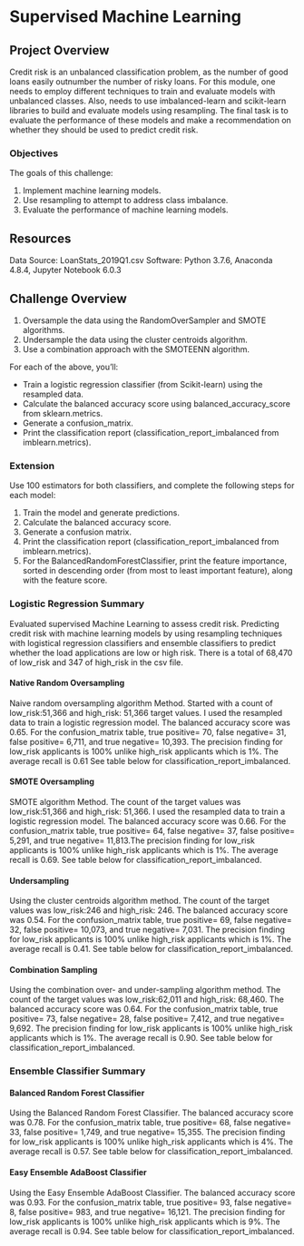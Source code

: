 # Supervised Machine Learning

## Project Overview

Credit risk is an unbalanced classification problem, as the number of good loans easily outnumber the number of risky loans.  For this module, one needs to employ different techniques to train and evaluate models with unbalanced classes. Also, needs to use imbalanced-learn and scikit-learn libraries to build and evaluate models using resampling. The final task is to evaluate the performance of these models and make a recommendation on whether they should be used to predict credit risk.

### Objectives

The goals of this challenge:

1. Implement machine learning models.
2. Use resampling to attempt to address class imbalance.
3. Evaluate the performance of machine learning models.

## Resources

Data Source: LoanStats_2019Q1.csv
Software: Python 3.7.6, Anaconda 4.8.4, Jupyter Notebook 6.0.3

## Challenge Overview

 1. Oversample the data using the RandomOverSampler and SMOTE algorithms.
 2. Undersample the data using the cluster centroids algorithm.
 3. Use a combination approach with the SMOTEENN algorithm.
 
For each of the above, you’ll:
  - Train a logistic regression classifier (from Scikit-learn) using the resampled data.
  - Calculate the balanced accuracy score using balanced_accuracy_score from sklearn.metrics.
  - Generate a confusion_matrix.
  - Print the classification report (classification_report_imbalanced from imblearn.metrics).

### Extension

Use 100 estimators for both classifiers, and complete the following steps for each model:

 1. Train the model and generate predictions.
 2. Calculate the balanced accuracy score.
 3. Generate a confusion matrix.
 4. Print the classification report (classification_report_imbalanced from imblearn.metrics).
 5. For the BalancedRandomForestClassifier, print the feature importance, sorted in descending order (from most to least important feature), along with the feature score.
 
### Logistic Regression Summary

Evaluated supervised Machine Learning to assess credit risk. Predicting credit risk with machine learning models by using resampling techniques with logistical regression classifiers and ensemble classifiers to predict whether the load applications are low or high risk.  There is a total of 68,470 of low_risk and 347 of high_risk in the csv file. 

#### Native Random Oversampling

Naive random oversampling algorithm Method. Started with a count of low_risk:51,366 and high_risk: 51,366 target values.  I used the resampled data to train a logistic regression model.  The balanced accuracy score was 0.65.  For the confusion_matrix table, true positive= 70, false negative= 31, false positive= 6,711, and true negative= 10,393. The precision finding for low_risk applicants is 100% unlike high_risk applicants which is 1%.   The average recall is 0.61 See table below for classification_report_imbalanced.  

#### SMOTE Oversampling

SMOTE algorithm Method.  The count of the target values was low_risk:51,366 and high_risk: 51,366.  I used the resampled data to train a logistic regression model.  The balanced accuracy score was 0.66.  For the confusion_matrix table, true positive= 64, false negative= 37, false positive= 5,291, and true negative= 11,813.The precision finding for low_risk applicants is 100% unlike high_risk applicants which is 1%.  The average recall is 0.69. See table below for classification_report_imbalanced.  

#### Undersampling

Using the cluster centroids algorithm method.  The count of the target values was low_risk:246 and high_risk: 246. The balanced accuracy score was 0.54.  For the confusion_matrix table, true positive= 69, false negative= 32, false positive= 10,073, and true negative= 7,031. The precision finding for low_risk applicants is 100% unlike high_risk applicants which is 1%. The average recall is 0.41. See table below for classification_report_imbalanced.  

#### Combination Sampling

Using the combination over- and under-sampling algorithm  method.  The count of the target values was low_risk:62,011 and high_risk: 68,460. The balanced accuracy score was 0.64.  For the confusion_matrix table, true positive= 73, false negative= 28, false positive= 7,412, and true negative= 9,692. The precision finding for low_risk applicants is 100% unlike high_risk applicants which is 1%. The average recall is 0.90. See table below for classification_report_imbalanced.  

### Ensemble Classifier Summary

#### Balanced Random Forest Classifier

Using the Balanced Random Forest Classifier.  The balanced accuracy score was 0.78.  For the confusion_matrix table, true positive= 68, false negative= 33, false positive= 1,749, and true negative= 15,355. The precision finding for low_risk applicants is 100% unlike high_risk applicants which is 4%. The average recall is 0.57. See table below for classification_report_imbalanced.  

#### Easy Ensemble AdaBoost Classifier

Using the Easy Ensemble AdaBoost Classifier.  The balanced accuracy score was 0.93.  For the confusion_matrix table, true positive= 93, false negative= 8, false positive= 983, and true negative= 16,121. The precision finding for low_risk applicants is 100% unlike high_risk applicants which is 9%. The average recall is 0.94. See table below for classification_report_imbalanced.  
